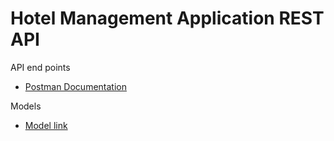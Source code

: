# Hotel Management Application REST API

API end points

- [Postman Documentation](https://documenter.getpostman.com/view/32805489/2sAYBa99Kt)

Models

- [Model link](https://app.eraser.io/workspace/mRrHlkzm5q7lwh8T5AzZ?origin=share)
